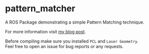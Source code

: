 # pattern_matcher

A ROS Package demonstrating a simple Pattern Matching technique.

For more information visit [my blog post](https://cumaozavci.github.io/pcl/pattern_matching/perception/2021/07/26/pattern_matching_on_2d_lidar_data.html).


Before compiling make sure you installed `PCL` and `Laser Geometry`.
<br/>
Feel free to open an issue for bug reports or any requests.

